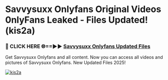 # Savvysuxx Onlyfans Original Videos 0nlyFans Leaked - Files Updated! (kis2a)

<h3>🔴 CLICK HERE 🌐==►► <a href="https://tinyurl.com/2m67pmp6" rel="nofollow">Savvysuxx Onlyfans Updated Files</a></h3>

Get Savvysuxx Onlyfans and all content. Now you can access all videos and pictures of Savvysuxx Onlyfans. New Updated Files 2025!

[![kis2a](https://i.imgur.com/H4QAA4z.gif)](https://tinyurl.com/2m67pmp6)